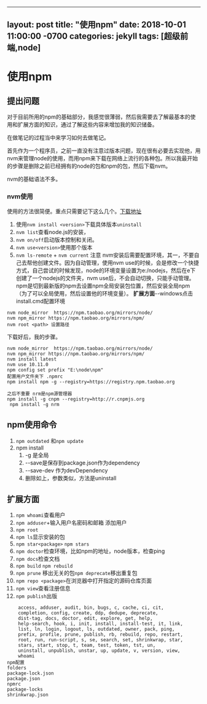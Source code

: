 
---
layout: post
title: "使用npm"
date: 2018-10-01 11:00:00 -0700
categories: jekyll
tags: [超级前端,node]
---
# 使用npm

## 提出问题

 对于目前所用的npm的基础部分，我感觉很薄弱，然后我需要去了解最基本的使用和扩展方面的知识，通过了解这些内容来增加我的知识储备。

在做笔记的过程当中来学习如何去做笔记。

首先作为一个程序员，之前一直没有注意过版本问题，现在很有必要去实现他，用nvm来管理node的使用，而用npm来下载在网络上流行的各种包。所以我最开始的步骤是删除之前已经拥有的node的包和npm的包，然后下载nvm。

nvm的基础语法不多。

### nvm使用
使用的方法很简便。重点只需要记下这么几个。[下载地址](https://github.com/coreybutler/nvm-windows)
  1. 使用`nvm install <version>`下载具体版本`uninstall`
  2. `nvm list`查看node.js的安装，
  3. `nvm on/off`启动版本控制和关闭。
  4. `nvm use<version>`使用那个版本
  5. `nvm ls-remote` + `nvm current`
注意
nvm安装后需要配置环境，其一，不要自己去帮他创建文件。因为自动管理，使用nvm use的时候，会是修改一个快捷方式，自己尝试的时候发现，node的环境变量设置为e:/nodejs，然后在e下创建了一个nodejs的文件夹，nvm use后，不会自动切换，只能手动管理。npm是切到最新版的npm去设置npm全局安装包位置，然后安装全局npm（为了可以全局使用，然后设置他的环境变量）。
**扩展方面**--windows点击install.cmd配置环境
```
nvm node_mirror  https://npm.taobao.org/mirrors/node/
nvm npm_mirror https://npm.taobao.org/mirrors/npm/
nvm root <path> 设置路径
```
下载好后，我的步骤。
```
nvm node_mirror  https://npm.taobao.org/mirrors/node/
nvm npm_mirror https://npm.taobao.org/mirrors/npm/
nvm install latest
nvm use 10.11.0
npm config set prefix "E:\node\npm"
配置用户文件夹下 .npmrc
npm install npm -g --registry=https://registry.npm.taobao.org

之后不重要 nrm是npm源管理器
npm install -g cnpm --registry=http://r.cnpmjs.org
 npm install -g nrm 
```

## npm使用命令

1. `npm outdated` 和`npm update` 
2. npm install 
    1. -g 是全局
    2. --save是保存到package.json作为dependency
    3. --save-dev 作为devDependency 
    4. 删除如上，参数类似，方法是uninstall

## 扩展方面
1.  `npm whoami`查看用户
2.  `npm adduser`+输入用户名密码和邮箱 添加用户
3.  `npm root`
4.  `npm ls`显示安装的包
5.  `npm star<package>` `npm stars`
6.  `npm doctor`检查环境，比如npm的地址，node版本，检查ping
7.  `npm docs`检查文档
8.  `npm build` `npm rebuild` 
9.  `npm prune` 移出无关的包`npm deprecate`移出重复包
10.  `npm repo <package>`在浏览器中打开指定的源码仓库页面
11.  `npm view`查看注册信息
12.  `npm publish`出版

```
    access, adduser, audit, bin, bugs, c, cache, ci, cit,
    completion, config, create, ddp, dedupe, deprecate,
    dist-tag, docs, doctor, edit, explore, get, help,
    help-search, hook, i, init, install, install-test, it, link,
    list, ln, login, logout, ls, outdated, owner, pack, ping,
    prefix, profile, prune, publish, rb, rebuild, repo, restart,
    root, run, run-script, s, se, search, set, shrinkwrap, star,
    stars, start, stop, t, team, test, token, tst, un,
    uninstall, unpublish, unstar, up, update, v, version, view,
    whoami
npm配置
folders
package-lock.json
package.json
npmrc
package-locks
shrinkwrap.json
```
